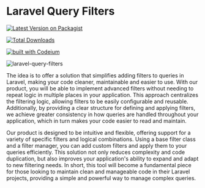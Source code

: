 # Laravel Query Filters

[![Latest Version on Packagist](https://img.shields.io/packagist/v/oscabrera/laravel-query-filters.svg?style=flat-square)](https://packagist.org/packages/oscabrera/laravel-query-filters)

[![Total Downloads](https://img.shields.io/packagist/dt/oscabrera/laravel-query-filters.svg?style=flat-square)](https://packagist.org/packages/oscabrera/laravel-query-filters)

[![built with Codeium](https://codeium.com/badges/main)](https://codeium.com)

![laravel-query-filters](https://socialify.git.ci/Oscabrera/laravel-query-filters/image?language=1&name=1&owner=1&pattern=Floating%20Cogs&theme=Auto)

The idea is to offer a solution that simplifies adding filters to queries in Laravel, making your code cleaner,
maintainable and easier to use. With our product, you will be able to implement advanced filters without needing to
repeat logic in multiple places in your application. This approach centralizes the filtering logic, allowing filters to
be easily configurable and reusable. Additionally, by providing a clear structure for defining and applying filters, we
achieve greater consistency in how queries are handled throughout your application, which in turn makes your code easier
to read and maintain.

Our product is designed to be intuitive and flexible, offering support for a variety of specific filters and logical
combinations. Using a base filter class and a filter manager, you can add custom filters and apply them to your queries
efficiently. This solution not only reduces complexity and code duplication, but also improves your application's
ability to expand and adapt to new filtering needs. In short, this tool will become a fundamental piece for those
looking to maintain clean and manageable code in their Laravel projects, providing a simple and powerful way to manage
complex queries.